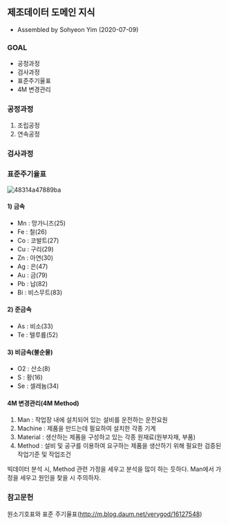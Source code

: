 ## 제조데이터 도메인 지식    
- Assembled by Sohyeon Yim (2020-07-09)    

### GOAL
- 공정과정    
- 검사과정   
- 표준주기율표    
- 4M 변경관리    

### 공정과정    
1. 조립공정    
2. 연속공정    


### 검사과정    

### 표준주기율표    
![48314a47889ba](https://user-images.githubusercontent.com/44013936/87055307-1dfbf080-c23f-11ea-86a0-32739c98e843.jpg)    

#### 1) 금속    
- Mn : 망가니즈(25)        
- Fe : 철(26)        
- Co : 코발트(27)           
- Cu : 구리(29)         
- Zn : 아연(30)        
- Ag : 은(47)    
- Au : 금(79)    
- Pb : 납(82)  
- Bi : 비스무트(83)    

#### 2) 준금속    
- As : 비소(33)    
- Te : 텔루륨(52)    

#### 3) 비금속(불순물)    
- O2 : 산소(8)    
- S : 황(16)    
- Se : 셀레늄(34)    

#### 4M 변경관리(4M Method)       
1. Man : 작업장 내에 설치되어 있는 설비를 운전하는 운전요원    
2. Machine : 제품을 만드는데 필요하여 설치한 각종 기계    
3. Material : 생산하는 제품을 구성하고 있는 각종 원재료(원부자재, 부품)    
4. Method : 설비 및 공구를 이용하여 요구하는 제품을 생산하기 위해 필요한 검증된 작업기준 및 작업조건    

빅데이터 분석 시, Method 관련 가정을 세우고 분석을 많이 하는 듯하다. Man에서 가정을 세우고 원인을 찾을 시 주의하자.    

### 참고문헌    
원소기호표와 표준 주기율표(http://m.blog.daum.net/verygod/16127548)    
